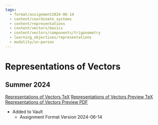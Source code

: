 ```yaml
---
tags:
  - format/assignment2024-06-14
  - content/coordinate_systems
  - content/representations
  - content/vectors/basics
  - content/vectors/components/trigonometry
  - learning_objectives/representations
  - modality/in-person
---
```

# Representations of Vectors
## Summer 2024
[Representations of Vectors TeX](./Representations_of_Vectors.tex)
[Representations of Vectors Preview TeX](./Representations_of_Vectors_Preview.tex)
[Representations of Vectors Preview PDF](./Representations_of_Vectors_Preview.pdf)
* Added to Vault
	* Assignment Format Version 2024-06-14